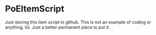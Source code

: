 # PoEItemScript
Just storing this item script in github.  This is not an example of coding or anything, lol.  Just a better permanent place to put it.
